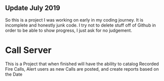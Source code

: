 ## Update July 2019 
So this is a project I was working on early in my coding journey. It is incomplete and honestly junk code. I try not to delete stuff off of Github in order to be able to show progress, I just ask for no judgement.


# Call Server
This is a Project that when finished will have the ability to catalog Recorded Fire Calls, Alert users as new Calls are posted, and create reports based on the Date
